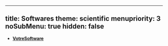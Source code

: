 -----
title: Softwares
theme: scientific
menupriority: 3
noSubMenu: true
hidden: false
-----

- [**VotreSoftware**](/Scratch/fr/soft/yoursoftware)
